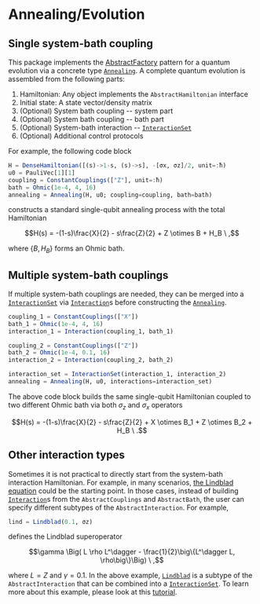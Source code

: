 # Annealing/Evolution
## Single system-bath coupling
This package implements the [AbstractFactory](https://refactoring.guru/design-patterns/abstract-factory) pattern for a quantum evolution via a concrete type [`Annealing`](@ref). A complete quantum evolution is assembled from the following parts:
  1. Hamiltonian: Any object implements the `AbstractHamiltonian` interface
  2. Initial state: A state vector/density matrix
  3. (Optional) System bath coupling -- system part
  4. (Optional) System bath coupling -- bath part
  6. (Optional) System-bath interaction -- [`InteractionSet`](@ref)
  5. (Optional) Additional control protocols

For example, the following code block
```julia
H = DenseHamiltonian([(s)->1-s, (s)->s], -[σx, σz]/2, unit=:ħ)
u0 = PauliVec[1][1]
coupling = ConstantCouplings(["Z"], unit=:ħ)
bath = Ohmic(1e-4, 4, 16)
annealing = Annealing(H, u0; coupling=coupling, bath=bath)
```
constructs a standard single-qubit annealing process with the total Hamiltonian
```math
H(s) = -(1-s)\frac{X}{2} - s\frac{Z}{2} + Z \otimes B + H_B \ ,
```
where $\{B, H_B\}$ forms an Ohmic bath.

## Multiple system-bath couplings
If multiple system-bath couplings are needed, they can be merged into a [`InteractionSet`](@ref) via [`Interaction`](@ref)s before constructing the [`Annealing`](@ref).
```julia
coupling_1 = ConstantCouplings(["X"])
bath_1 = Ohmic(1e-4, 4, 16)
interaction_1 = Interaction(coupling_1, bath_1)

coupling_2 = ConstantCouplings(["Z"])
bath_2 = Ohmic(1e-4, 0.1, 16)
interaction_2 = Interaction(coupling_2, bath_2)

interaction_set = InteractionSet(interaction_1, interaction_2)
annealing = Annealing(H, u0, interactions=interaction_set)
```

The above code block builds the same single-qubit Hamiltonian coupled to two different Ohmic bath via both $\sigma_z$ and $\sigma_x$ operators
```math
H(s) = -(1-s)\frac{X}{2} - s\frac{Z}{2} + X \otimes B_1 + Z \otimes B_2 + H_B \ .
```

## Other interaction types
Sometimes it is not practical to directly start from the system-bath interaction Hamiltonian. For example, in many scenarios, [the Lindblad equation](https://en.wikipedia.org/wiki/Lindbladian) could be the starting point. In those cases, instead of building [`Interaction`](@ref)s from the `AbstractCouplings` and `AbstractBath`, the user can specify different subtypes of the `AbstractInteraction`. For example,
```julia
lind = Lindblad(0.1, σz)
```
defines the Lindblad superoperator
```math
\gamma \Big( L \rho L^\dagger - \frac{1}{2}\big\{L^\dagger L, \rho\big\}\Big) \ ,
```
where $L=Z$ and $\gamma=0.1$. In the above example, [`Lindblad`](@ref) is a subtype of the `AbstractInteraction` that can be combined into a [`InteractionSet`](@ref). To learn more about this example, please look at this [tutorial](https://uscqserver.github.io/HOQSTTutorials.jl/html/introduction/02-lindblad_equation.html).